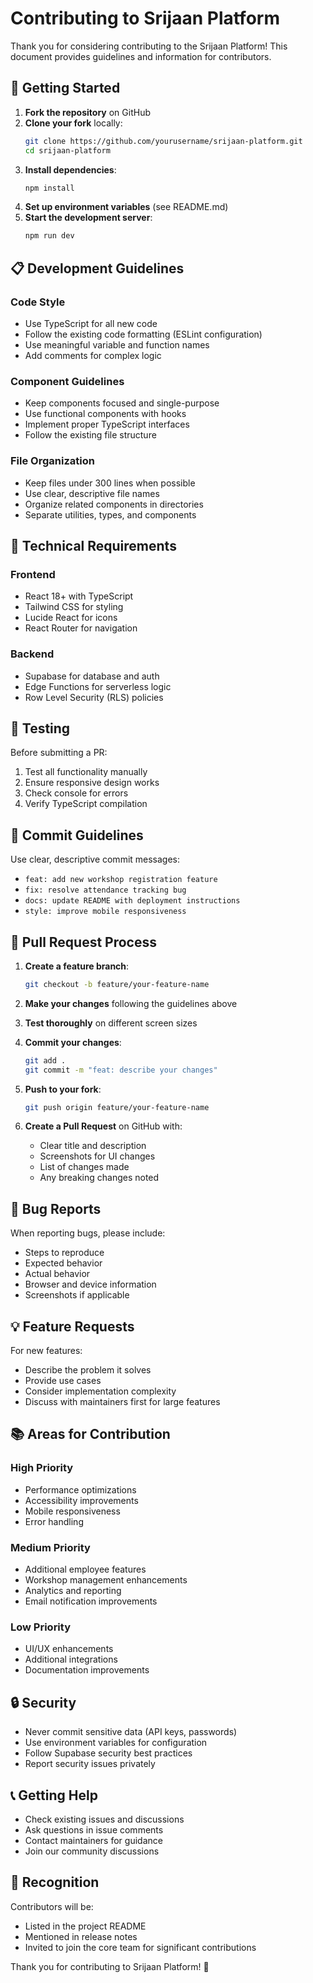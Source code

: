 # Contributing to Srijaan Platform

Thank you for considering contributing to the Srijaan Platform! This document provides guidelines and information for contributors.

## 🚀 Getting Started

1. **Fork the repository** on GitHub
2. **Clone your fork** locally:
   ```bash
   git clone https://github.com/yourusername/srijaan-platform.git
   cd srijaan-platform
   ```
3. **Install dependencies**:
   ```bash
   npm install
   ```
4. **Set up environment variables** (see README.md)
5. **Start the development server**:
   ```bash
   npm run dev
   ```

## 📋 Development Guidelines

### Code Style
- Use TypeScript for all new code
- Follow the existing code formatting (ESLint configuration)
- Use meaningful variable and function names
- Add comments for complex logic

### Component Guidelines
- Keep components focused and single-purpose
- Use functional components with hooks
- Implement proper TypeScript interfaces
- Follow the existing file structure

### File Organization
- Keep files under 300 lines when possible
- Use clear, descriptive file names
- Organize related components in directories
- Separate utilities, types, and components

## 🔧 Technical Requirements

### Frontend
- React 18+ with TypeScript
- Tailwind CSS for styling
- Lucide React for icons
- React Router for navigation

### Backend
- Supabase for database and auth
- Edge Functions for serverless logic
- Row Level Security (RLS) policies

## 🧪 Testing

Before submitting a PR:
1. Test all functionality manually
2. Ensure responsive design works
3. Check console for errors
4. Verify TypeScript compilation

## 📝 Commit Guidelines

Use clear, descriptive commit messages:
- `feat: add new workshop registration feature`
- `fix: resolve attendance tracking bug`
- `docs: update README with deployment instructions`
- `style: improve mobile responsiveness`

## 🔄 Pull Request Process

1. **Create a feature branch**:
   ```bash
   git checkout -b feature/your-feature-name
   ```

2. **Make your changes** following the guidelines above

3. **Test thoroughly** on different screen sizes

4. **Commit your changes**:
   ```bash
   git add .
   git commit -m "feat: describe your changes"
   ```

5. **Push to your fork**:
   ```bash
   git push origin feature/your-feature-name
   ```

6. **Create a Pull Request** on GitHub with:
   - Clear title and description
   - Screenshots for UI changes
   - List of changes made
   - Any breaking changes noted

## 🐛 Bug Reports

When reporting bugs, please include:
- Steps to reproduce
- Expected behavior
- Actual behavior
- Browser and device information
- Screenshots if applicable

## 💡 Feature Requests

For new features:
- Describe the problem it solves
- Provide use cases
- Consider implementation complexity
- Discuss with maintainers first for large features

## 📚 Areas for Contribution

### High Priority
- Performance optimizations
- Accessibility improvements
- Mobile responsiveness
- Error handling

### Medium Priority
- Additional employee features
- Workshop management enhancements
- Analytics and reporting
- Email notification improvements

### Low Priority
- UI/UX enhancements
- Additional integrations
- Documentation improvements

## 🔒 Security

- Never commit sensitive data (API keys, passwords)
- Use environment variables for configuration
- Follow Supabase security best practices
- Report security issues privately

## 📞 Getting Help

- Check existing issues and discussions
- Ask questions in issue comments
- Contact maintainers for guidance
- Join our community discussions

## 🎉 Recognition

Contributors will be:
- Listed in the project README
- Mentioned in release notes
- Invited to join the core team for significant contributions

Thank you for contributing to Srijaan Platform! 🚀